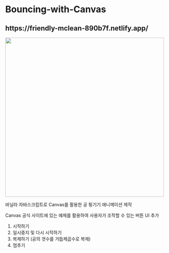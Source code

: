# Bouncing-with-Canvas

<h2>https://friendly-mclean-890b7f.netlify.app/</h2>

<img src="https://user-images.githubusercontent.com/68722179/149880836-ab7ea0b5-6266-49aa-a607-bab9ccdaed26.png" width="500" />

바닐라 자바스크립트로
Canvas를 활용한 공 튕기기 애니메이션 제작

Canvas 공식 사이트에 있는 예제를 활용하여
사용자가 조작할 수 있는 버튼 UI 추가

1. 시작하기
2. 일시중지 및 다시 시작하기
3. 복제하기 (공의 갯수를 거듭제곱수로 복제)
4. 멈추기
